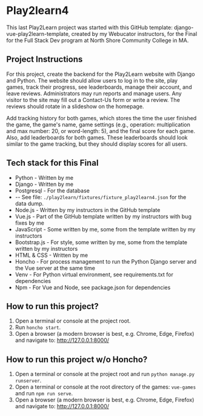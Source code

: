 # Play2learn4
This last Play2Learn project was started with this GitHub template: django-vue-play2learn-template, 
created by my Webucator instructors, for the Final for the Full Stack Dev program at 
North Shore Community College in MA.

## Project Instructions
For this project, create the backend for the Play2Learn website with Django and Python. The website should allow users to log in to the site, play games, track their progress, see leaderboards, manage their account, and leave reviews. Administrators may run reports and manage users. Any visitor to the site may fill out a Contact-Us form or write a review. The reviews should rotate in a slideshow on the homepage. 

Add tracking history for both games, which stores the time the user finished the game, the game's name, 
game settings (e.g., operation: multiplication and max number: 20, or word-length: 5), and the 
final score for each game.  Also, add leaderboards for both games. These leaderboards should look similar to the game tracking, but they should display scores for all users.

## Tech stack for this Final
* Python - Written by me
* Django -  Written by me
* Postgresql - For the database
* -- See file: `./play2learn/fixtures/fixture_play2learn4.json` for the data dump.
* Node.js - Written by my instructors in the GitHub template
* Vue.js - Part of the GitHub template written by my instructors with bug fixes by me
* JavaScript - Some written by me, some from the template written by my instructors
* Bootstrap.js - For style, some written by me, some from the template written by my instructors
* HTML & CSS - Written by me
* Honcho - For process management to run the Python Django server and the Vue server at the same time
* Venv - For Python virtual environment, see requirements.txt for dependencies
* Npm - For Vue and Node, see package.json for dependencies   
    
## How to run this project?
1. Open a terminal or console at the project root.
2. Run `honcho start`.
3. Open a browser (a modern browser is best, e.g. Chrome, Edge, Firefox) and navigate to:
http://127.0.0.1:8000/

## How to run this project w/o Honcho?
1. Open a terminal or console at the project root and run `python manage.py runserver`.
2. Open a terminal or console at the root directory of the games: `vue-games` and run `npm run serve`.
3. Open a browser (a modern browser is best, e.g. Chrome, Edge, Firefox) and navigate to:
http://127.0.0.1:8000/
